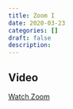 ```yaml
---
title: Zoom I
date: 2020-03-23
categories: []
draft: false
description:
---
```


## Video

[Watch Zoom](https://zoom.us/rec/play/tcIuIeH8-283HNPAsgSDAPZ_W464ff2sgSEb_fsOzE3kB3dXO1b0YuBEMLN9SdJV9GAN2JS-WforMUhb?autoplay=true&startTime=1585000651000)